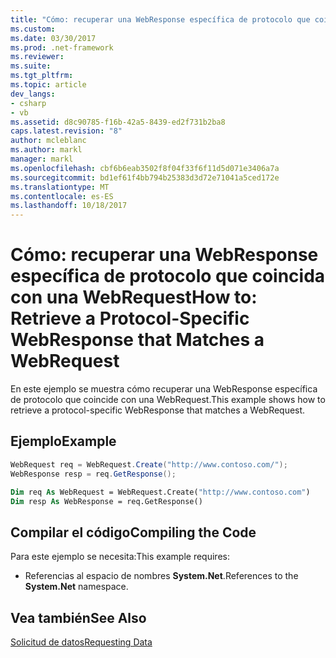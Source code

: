 ```yaml
---
title: "Cómo: recuperar una WebResponse específica de protocolo que coincida con una WebRequest"
ms.custom: 
ms.date: 03/30/2017
ms.prod: .net-framework
ms.reviewer: 
ms.suite: 
ms.tgt_pltfrm: 
ms.topic: article
dev_langs:
- csharp
- vb
ms.assetid: d8c90785-f16b-42a5-8439-ed2f731b2ba8
caps.latest.revision: "8"
author: mcleblanc
ms.author: markl
manager: markl
ms.openlocfilehash: cbf6b6eab3502f8f04f33f6f11d5d071e3406a7a
ms.sourcegitcommit: bd1ef61f4bb794b25383d3d72e71041a5ced172e
ms.translationtype: MT
ms.contentlocale: es-ES
ms.lasthandoff: 10/18/2017
---
```

# <a name="how-to-retrieve-a-protocol-specific-webresponse-that-matches-a-webrequest"></a><span data-ttu-id="34fb2-102">Cómo: recuperar una WebResponse específica de protocolo que coincida con una WebRequest</span><span class="sxs-lookup"><span data-stu-id="34fb2-102">How to: Retrieve a Protocol-Specific WebResponse that Matches a WebRequest</span></span>
<span data-ttu-id="34fb2-103">En este ejemplo se muestra cómo recuperar una WebResponse específica de protocolo que coincide con una WebRequest.</span><span class="sxs-lookup"><span data-stu-id="34fb2-103">This example shows how to retrieve a protocol-specific WebResponse that matches a WebRequest.</span></span>  
  
## <a name="example"></a><span data-ttu-id="34fb2-104">Ejemplo</span><span class="sxs-lookup"><span data-stu-id="34fb2-104">Example</span></span>  
  
```csharp  
WebRequest req = WebRequest.Create("http://www.contoso.com/");  
WebResponse resp = req.GetResponse();  
```  
  
```vb  
Dim req As WebRequest = WebRequest.Create("http://www.contoso.com")  
Dim resp As WebResponse = req.GetResponse()  
```  
  
## <a name="compiling-the-code"></a><span data-ttu-id="34fb2-105">Compilar el código</span><span class="sxs-lookup"><span data-stu-id="34fb2-105">Compiling the Code</span></span>  
 <span data-ttu-id="34fb2-106">Para este ejemplo se necesita:</span><span class="sxs-lookup"><span data-stu-id="34fb2-106">This example requires:</span></span>  
  
-   <span data-ttu-id="34fb2-107">Referencias al espacio de nombres **System.Net**.</span><span class="sxs-lookup"><span data-stu-id="34fb2-107">References to the **System.Net** namespace.</span></span>  
  
## <a name="see-also"></a><span data-ttu-id="34fb2-108">Vea también</span><span class="sxs-lookup"><span data-stu-id="34fb2-108">See Also</span></span>  
 [<span data-ttu-id="34fb2-109">Solicitud de datos</span><span class="sxs-lookup"><span data-stu-id="34fb2-109">Requesting Data</span></span>](../../../docs/framework/network-programming/requesting-data.md)
